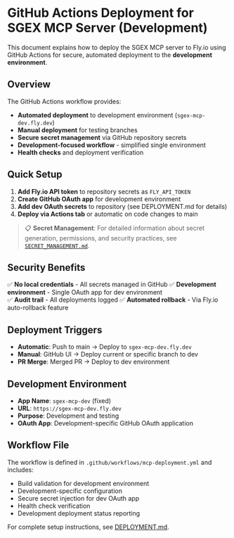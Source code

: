 # GitHub Actions Deployment for SGEX MCP Server (Development)

This document explains how to deploy the SGEX MCP server to Fly.io using GitHub Actions for secure, automated deployment to the **development environment**.

## Overview

The GitHub Actions workflow provides:
- **Automated deployment** to development environment (`sgex-mcp-dev.fly.dev`)
- **Manual deployment** for testing branches
- **Secure secret management** via GitHub repository secrets
- **Development-focused workflow** - simplified single environment
- **Health checks** and deployment verification

## Quick Setup

1. **Add Fly.io API token** to repository secrets as `FLY_API_TOKEN`
2. **Create GitHub OAuth app** for development environment
3. **Add dev OAuth secrets** to repository (see DEPLOYMENT.md for details)
4. **Deploy via Actions tab** or automatic on code changes to main

> 📋 **Secret Management**: For detailed information about secret generation, permissions, and security practices, see [`SECRET_MANAGEMENT.md`](./SECRET_MANAGEMENT.md).

## Security Benefits

✅ **No local credentials** - All secrets managed in GitHub
✅ **Development environment** - Single OAuth app for dev environment  
✅ **Audit trail** - All deployments logged
✅ **Automated rollback** - Via Fly.io auto-rollback feature

## Deployment Triggers

- **Automatic**: Push to main → Deploy to `sgex-mcp-dev.fly.dev`
- **Manual**: GitHub UI → Deploy current or specific branch to dev
- **PR Merge**: Merged PR → Deploy to dev environment

## Development Environment

- **App Name**: `sgex-mcp-dev` (fixed)
- **URL**: `https://sgex-mcp-dev.fly.dev`
- **Purpose**: Development and testing
- **OAuth App**: Development-specific GitHub OAuth application

## Workflow File

The workflow is defined in `.github/workflows/mcp-deployment.yml` and includes:
- Build validation for development environment
- Development-specific configuration
- Secure secret injection for dev OAuth app
- Health check verification
- Development deployment status reporting

For complete setup instructions, see [DEPLOYMENT.md](./DEPLOYMENT.md).